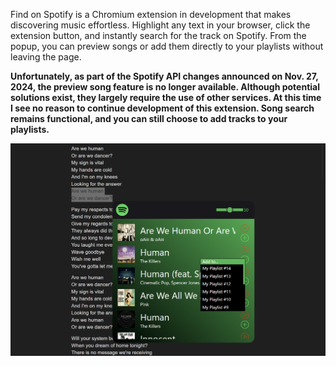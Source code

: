 Find on Spotify is a Chromium extension in development that makes discovering music effortless. Highlight any text in your browser, click the extension button, and instantly search for the track on Spotify. From the popup, you can preview songs or add them directly to your playlists without leaving the page.

**Unfortunately, as part of the Spotify API changes announced on Nov. 27, 2024, the preview song feature is no longer available. Although potential solutions exist, they largely require the use of other services. At this time I see no reason to continue development of this extension. Song search remains functional, and you can still choose to add tracks to your playlists.**


![Extension Screenshot](demo/findonspotify-demo.png)